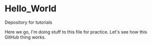 # Hello_World
Depository for tutorials

Here we go, I'm doing stuff to this file for practice. Let's see how this GitHub thing works.
